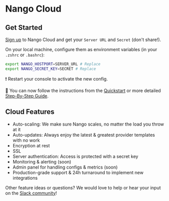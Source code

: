 # Nango Cloud

## Get Started

[Sign up](https://nango.dev/start) to Nango Cloud and get your `Server URL` and `Secret` (don't share!).

On your local machine, configure them as environment variables (in your `.zshrc` or `.bashrc`):

```bash
export NANGO_HOSTPORT=SERVER_URL # Replace
export NANGO_SECRET_KEY=SECRET # Replace
```

❗️ Restart your console to activate the new config.

🙌 You can now follow the instructions from the [Quickstart](quickstart) or more detailed [Step-By-Step Guide](reference/guide.md).

## Cloud Features

-   Auto-scaling: We make sure Nango scales, no matter the load you throw at it
-   Auto-updates: Always enjoy the latest & greatest provider templates with no work
-   Encryption at rest
-   SSL
-   Server authentication: Access is protected with a secret key
-   Monitoring & alerting (soon)
-   Admin panel for handling configs & metrics (soon)
-   Production-grade support & 24h turnaround to implement new integrations

Other feature ideas or questions? We would love to help or hear your input on the [Slack community](https://nango.dev/slack)!
